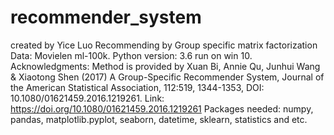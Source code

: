# recommender_system
created by Yice Luo
Recommending by Group specific matrix factorization
Data: Movielen ml-100k.
Python version: 3.6 run on win 10.
Acknowledgments: Method is provided by Xuan Bi, Annie Qu, Junhui Wang & Xiaotong Shen (2017) A Group-Specific Recommender System, Journal of the American Statistical Association, 112:519, 1344-1353, DOI: 10.1080/01621459.2016.1219261.
Link:  https://doi.org/10.1080/01621459.2016.1219261
Packages needed: numpy, pandas, matplotlib.pyplot, seaborn, datetime, sklearn, statistics and etc.
